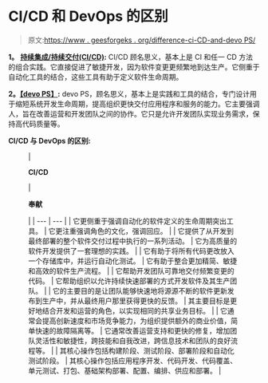 # CI/CD 和 DevOps 的区别

> 原文:[https://www . geesforgeks . org/difference-ci-CD-and-devo PS/](https://www.geeksforgeeks.org/difference-between-ci-cd-and-devops/)

**1。** [**持续集成/持续交付(CI/CD)**](https://www.geeksforgeeks.org/ci-cd-continuous-integration-and-continuous-delivery/)**:**
CI/CD 顾名思义，基本上是 CI 和任一 CD 方法的组合实践。它直接促进了敏捷开发，因为软件变更更频繁地到达生产。它侧重于自动化工具的结合，这些工具有助于定义软件生命周期。

**2。**[**【devo PS】**](https://www.geeksforgeeks.org/most-popular-devops-tools/)**:**
devo PS，顾名思义，基本上是实践和工具的结合，专门设计用于缩短系统开发生命周期，提高组织更快交付应用程序和服务的能力。它主要强调人，旨在改善运营和开发团队之间的协作。它只是允许开发团队实现业务需求，保持高代码质量等。

**CI/CD 与 DevOps 的区别:**

<figure class="table">

| 

**CI/CD**

 | 

**奉献**

 |
| --- | --- |
| 它更侧重于强调自动化的软件定义的生命周期突出工具。 | 它更注重强调角色的文化，强调回应。 |
| 它提供了从开发到最终部署的整个软件交付过程中执行的一系列活动。 | 它为高质量的软件开发提供了一套理想的实践。 |
| 它有助于将所有代码更改放入一个存储库中，并运行自动化测试。 | 它有助于整合更加精简、敏捷和高效的软件生产流程。 |
| 它帮助开发团队可靠地交付频繁变更的代码。 | 它帮助组织以允许持续快速部署的方式开发软件及其生产团队。 |
| 它的主要目的是让团队能够快速地将源源不断的软件更新发布到生产中，并从最终用户那里获得更快的反馈。 | 其主要目标是更好地结合开发和运营的角色，以实现相同的共享业务目标。 |
| 它通常会提高创新速度和市场竞争能力，为组织提供额外的商业价值，简单快速的故障隔离等。 | 它通常改善运营支持和更快的修复，增加团队灵活性和敏捷性，跨技能和自我改进，跨信息技术和团队的良好流程等。 |
| 其核心操作包括构建阶段、测试阶段、部署阶段和自动化测试阶段。 | 其核心操作包括应用程序开发、代码开发、代码覆盖、单元测试、打包、基础架构部署、配置、编排、供应和部署。 |

</figure>